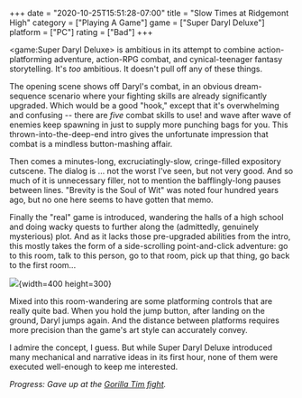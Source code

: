 +++
date = "2020-10-25T15:51:28-07:00"
title = "Slow Times at Ridgemont High"
category = ["Playing A Game"]
game = ["Super Daryl Deluxe"]
platform = ["PC"]
rating = ["Bad"]
+++

<game:Super Daryl Deluxe> is ambitious in its attempt to combine action-platforming adventure, action-RPG combat, and cynical-teenager fantasy storytelling.  It's <i>too</i> ambitious.  It doesn't pull off any of these things.

The opening scene shows off Daryl's combat, in an obvious dream-sequence scenario where your fighting skills are already significantly upgraded.  Which would be a good "hook," except that it's overwhelming and confusing -- there are <i>five</i> combat skills to use! and wave after wave of enemies keep spawning in just to supply more punching bags for you.  This thrown-into-the-deep-end intro gives the unfortunate impression that combat is a mindless button-mashing affair.

Then comes a minutes-long, excruciatingly-slow, cringe-filled expository cutscene.  The dialog is ... not the worst I've seen, but not very good.  And so much of it is unnecessary filler, not to mention the bafflingly-long pauses between lines.  "Brevity is the Soul of Wit" was noted four hundred years ago, but no one here seems to have gotten that memo.

Finally the "real" game is introduced, wandering the halls of a high school and doing wacky quests to further along the (admittedly, genuinely mysterious) plot.  And as it lacks those pre-upgraded abilities from the intro, this mostly takes the form of a side-scrolling point-and-click adventure: go to this room, talk to this person, go to that room, pick up that thing, go back to the first room...

![]($SiteBaseURL$superdaryldeluxe_slaysixflasks.jpg){width=400 height=300}

Mixed into this room-wandering are some platforming controls that are really quite bad.  When you hold the jump button, after landing on the ground, Daryl jumps again.  And the distance between platforms requires more precision than the game's art style can accurately convey.

I admire the concept, I guess.  But while Super Daryl Deluxe introduced many mechanical and narrative ideas in its first hour, none of them were executed well-enough to keep me interested.

<i>Progress: Gave up at the <a href="https://www.youtube.com/watch?v=vXf3TXNScBM">Gorilla Tim fight</a>.</i>
